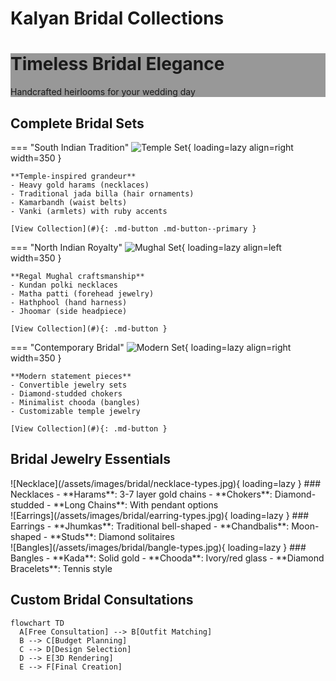 # Kalyan Bridal Collections

<div class="bridal-hero" style="background-image: linear-gradient(rgba(0, 0, 0, 0.4), rgba(0, 0, 0, 0.4)), url('../assets/images/bridal/hero-banner.jpg')">
  <div class="hero-content">
    <h1>Timeless Bridal Elegance</h1>
    <p>Handcrafted heirlooms for your wedding day</p>
  </div>
</div>

## Complete Bridal Sets

<div class="bridal-tabs">

=== "South Indian Tradition"
    ![Temple Set](/assets/images/bridal/south-indian.jpg){ loading=lazy align=right width=350 }
    
    **Temple-inspired grandeur**
    - Heavy gold harams (necklaces)
    - Traditional jada billa (hair ornaments)
    - Kamarbandh (waist belts)
    - Vanki (armlets) with ruby accents
    
    [View Collection](#){: .md-button .md-button--primary }

=== "North Indian Royalty"
    ![Mughal Set](/assets/images/bridal/north-indian.jpg){ loading=lazy align=left width=350 }
    
    **Regal Mughal craftsmanship**
    - Kundan polki necklaces
    - Matha patti (forehead jewelry)
    - Hathphool (hand harness)
    - Jhoomar (side headpiece)
    
    [View Collection](#){: .md-button }

=== "Contemporary Bridal"
    ![Modern Set](/assets/images/bridal/contemporary.jpg){ loading=lazy align=right width=350 }
    
    **Modern statement pieces**
    - Convertible jewelry sets
    - Diamond-studded chokers
    - Minimalist chooda (bangles)
    - Customizable temple jewelry
    
    [View Collection](#){: .md-button }

</div>

## Bridal Jewelry Essentials

<div class="essentials-grid">

<div class="essential-card" markdown>
![Necklace](/assets/images/bridal/necklace-types.jpg){ loading=lazy }
### Necklaces
- **Harams**: 3-7 layer gold chains
- **Chokers**: Diamond-studded
- **Long Chains**: With pendant options
</div>

<div class="essential-card" markdown>
![Earrings](/assets/images/bridal/earring-types.jpg){ loading=lazy }
### Earrings
- **Jhumkas**: Traditional bell-shaped
- **Chandbalis**: Moon-shaped
- **Studs**: Diamond solitaires
</div>

<div class="essential-card" markdown>
![Bangles](/assets/images/bridal/bangle-types.jpg){ loading=lazy }
### Bangles
- **Kada**: Solid gold
- **Chooda**: Ivory/red glass
- **Diamond Bracelets**: Tennis style
</div>

</div>

## Custom Bridal Consultations

```mermaid
flowchart TD
  A[Free Consultation] --> B[Outfit Matching]
  B --> C[Budget Planning]
  C --> D[Design Selection]
  D --> E[3D Rendering]
  E --> F[Final Creation]
```